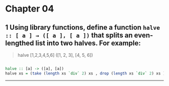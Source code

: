 # Chapter 04

## 1 Using library functions, define a function `halve :: [ a ] → ([ a ], [ a ])` that splits an even-lengthed list into two halves. For example:
> halve [1,2,3,4,5,6] ([1, 2, 3], [4, 5, 6])

```haskell

halve :: [a] -> ([a], [a])
halve xs = (take (length xs `div` 2) xs , drop (length xs `div` 2) xs )

```

---
